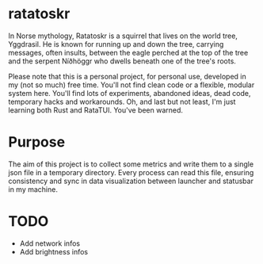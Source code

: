 # ratatoskr

In Norse mythology, Ratatoskr is a squirrel that lives on the world tree, Yggdrasil. He is known for running up and down the tree, carrying messages, often insults, between the eagle perched at the top of the tree and the serpent Níðhöggr who dwells beneath one of the tree's roots.

Please note that this is a personal project, for personal use, developed in my (not so much) free time. You'll not find clean code or a flexible, modular system here. You'll find lots of experiments, abandoned ideas, dead code, temporary hacks and workarounds. Oh, and last but not least, I'm just learning both Rust and RataTUI. You've been warned.

# Purpose
The aim of this project is to collect some metrics and write them to a single json file in a temporary directory. Every process can read this file, ensuring consistency and sync in data visualization between launcher and statusbar in my machine.

# TODO
- Add network infos
- Add brightness infos